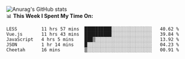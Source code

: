 
![Anurag's GitHub stats](https://github-readme-stats.vercel.app/api?username=supergczh&show_icons=true&theme=radical)
<br />
📊 **This Week I Spent My Time On:**

<!--START_SECTION:waka-->
```text
LESS         11 hrs 57 mins  ██████████░░░░░░░░░░░░░░░   40.62 % 
Vue.js       11 hrs 43 mins  ██████████░░░░░░░░░░░░░░░   39.84 % 
JavaScript   4 hrs 5 mins    ███▒░░░░░░░░░░░░░░░░░░░░░   13.92 % 
JSON         1 hr 14 mins    █░░░░░░░░░░░░░░░░░░░░░░░░   04.23 % 
Cheetah      16 mins         ▒░░░░░░░░░░░░░░░░░░░░░░░░   00.91 % 
```
<!--END_SECTION:waka-->
